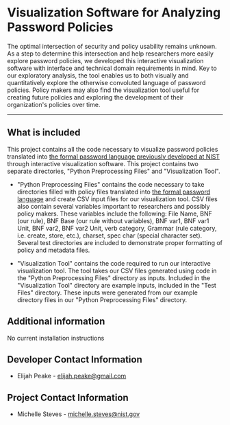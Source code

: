 # Visualization Software for Analyzing Password Policies

The optimal intersection of security and policy usability remains unknown.
As a step to determine this intersection and help researchers more easily
explore password policies, we developed this interactive visualization
software with interface and technical domain requirements in mind. Key to our exploratory analysis, the tool
enables us to both visually and quantitatively explore the otherwise convoluted
language of password policies.  Policy makers may also find the visualization tool useful for creating future policies and exploring the development of their organization's policies over time.

---
## What is included
This project contains all the code necessary to visualize password policies translated into [the formal password language previously developed at NIST](https://nvlpubs.nist.gov/nistpubs/ir/2013/NIST.IR.7970.pdf) through interactive visualization software. This project contains two separate directories, "Python Preprocessing Files" and "Visualization Tool".   

* "Python Preprocessing Files" contains the code necessary to take directories filled with policy files translated into [the formal password language](https://nvlpubs.nist.gov/nistpubs/ir/2013/NIST.IR.7970.pdf) and create CSV input files for our visualization tool.  CSV files also contain several variables important to researchers and possibly policy makers.  These variables include the following: File Name,	BNF (our rule),	BNF Base (our rule without variables),	BNF var1,	BNF var1 Unit,	BNF var2,	BNF var2 Unit,	verb category,	Grammar (rule category, i.e. create, store, etc.),	charset,	spec char (special character set).  Several test directories are included to demonstrate proper formatting of policy and metadata files.

* "Visualization Tool" contains the code required to run our interactive visualization tool.  The tool takes our CSV files generated using code in the "Python Preprocessing Files" directory as inputs.  Included in the "Visualization Tool" directory are example inputs, included in the "Test Files" directory.  These inputs were generated from our example directory files in our "Python Preprocessing Files" directory.

## Additional information
No current installation instructions

## Developer Contact Information
 - Elijah Peake - <elijah.peake@gmail.com>

## Project Contact Information
 - Michelle Steves - <michelle.steves@nist.gov>